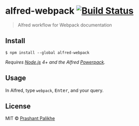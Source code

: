 # alfred-webpack [![Build Status](https://travis-ci.org/prashantpalikhe/alfred-webpack.svg?branch=master)](https://travis-ci.org/prashantpalikhe/alfred-webpack)

> Alfred workflow for Webpack documentation


## Install

```
$ npm install --global alfred-webpack
```

*Requires [Node.js](https://nodejs.org) 4+ and the Alfred [Powerpack](https://www.alfredapp.com/powerpack/).*


## Usage

In Alfred, type `webpack`, <kbd>Enter</kbd>, and your query.


## License

MIT © [Prashant Palikhe](https://twitter.com/PrashantPalikhe)
